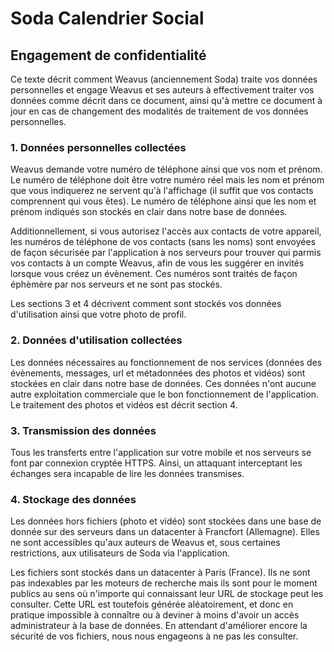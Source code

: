# Soda Calendrier Social
## Engagement de confidentialité
Ce texte décrit comment Weavus (anciennement Soda) traite vos données personnelles et engage Weavus et ses auteurs à effectivement traiter vos données comme décrit dans ce document, ainsi qu'à mettre ce document à jour en cas de changement des modalités de traitement de vos données personnelles.

### 1. Données personnelles collectées
Weavus demande votre numéro de téléphone ainsi que vos nom et prénom. Le numéro de téléphone doit être votre numéro réel mais les nom et prénom que vous indiquerez ne servent qu'à l'affichage (il suffit que vos contacts comprennent qui vous êtes). Le numéro de téléphone ainsi que les nom et prénom indiqués son stockés en clair dans notre base de données.

Additionnellement, si vous autorisez l'accès aux contacts de votre appareil, les numéros de téléphone de vos contacts (sans les noms) sont envoyées de façon sécurisée par l'application à nos serveurs pour trouver qui parmis vos contacts à un compte Weavus, afin de vous les suggérer en invités lorsque vous créez un évènement. Ces numéros sont traités de façon éphèmère par nos serveurs et ne sont pas stockés. 

Les sections 3 et 4 décrivent comment sont stockés vos données d'utilisation ainsi que votre photo de profil.

### 2. Données d'utilisation collectées
Les données nécessaires au fonctionnement de nos services (données des évènements, messages, url et métadonnées des photos et vidéos) sont stockées en clair dans notre base de données. Ces données n'ont aucune autre exploitation commerciale que le bon fonctionnement de l'application. Le traitement des photos et vidéos est décrit section 4.

### 3. Transmission des données
Tous les transferts entre l'application sur votre mobile et nos serveurs se font par connexion cryptée HTTPS. Ainsi, un attaquant interceptant les échanges sera incapable de lire les données transmises.

### 4. Stockage des données
Les données hors fichiers (photo et vidéo) sont stockées dans une base de donnée sur des serveurs dans un datacenter à Francfort (Allemagne). Elles ne sont accessibles qu'aux auteurs de Weavus et, sous certaines restrictions, aux utilisateurs de Soda via l'application.

Les fichiers sont stockés dans un datacenter à Paris (France). Ils ne sont pas indexables par les moteurs de recherche mais ils sont pour le moment publics au sens où n'importe qui connaissant leur URL de stockage peut les consulter. Cette URL est toutefois générée aléatoirement, et donc en pratique impossible à connaître ou à deviner à moins d'avoir un accès administrateur à la base de données. En attendant d'améliorer encore la sécurité de vos fichiers, nous nous engageons à ne pas les consulter.
